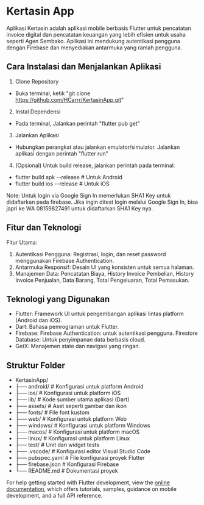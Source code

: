 # Kertasin App
Aplikasi Kertasin adalah aplikasi mobile berbasis Flutter untuk pencatatan invoice digital dan pencatatan keuangan yang lebih efisien untuk usaha seperti Agen Sembako. Aplikasi ini mendukung autentikasi pengguna dengan Firebase dan menyediakan antarmuka yang ramah pengguna.

## Cara Instalasi dan Menjalankan Aplikasi
1. Clone Repository
- Buka terminal, ketik "git clone https://github.com/HCarrr/KertasinApp.git"
2. Instal Dependensi
- Pada terminal, Jalankan perintah "flutter pub get"
3. Jalankan Aplikasi
- Hubungkan perangkat atau jalankan emulator/simulator. Jalankan aplikasi dengan perintah "flutter run"
4. (Opsional) Untuk build release, jalankan perintah pada terminal:
- flutter build apk --release # Untuk Android
- flutter build ios --release # Untuk iOS

Note: Untuk login via Google Sign In memerlukan SHA1 Key untuk didaftarkan pada firebase. Jika ingin ditest login melalui Google Sign In, bisa japri ke WA 08159827491 untuk didaftarkan SHA1 Key nya.

## Fitur dan Teknologi
Fitur Utama:
1. Autentikasi Pengguna: Registrasi, login, dan reset password menggunakan Firebase Authentication.
2. Antarmuka Responsif: Desain UI yang konsisten untuk semua halaman.
3. Manajemen Data: Pencatatan Biaya, History Invoice Pembelian, History Invoice Penjualan, Data Barang, Total Pengeluaran, Total Pemasukan.

## Teknologi yang Digunakan
- Flutter: Framework UI untuk pengembangan aplikasi lintas platform (Android dan iOS).
- Dart: Bahasa pemrograman untuk Flutter.
- Firebase:
  Firebase Authentication: untuk autentikasi pengguna.
  Firestore Database: Untuk penyimpanan data berbasis cloud.
- GetX: Manajemen state dan navigasi yang ringan.

## Struktur Folder
- KertasinApp/
- ├── android/          # Konfigurasi untuk platform Android
- ├── ios/              # Konfigurasi untuk platform iOS
- ├── lib/              # Kode sumber utama aplikasi (Dart)
- ├── assets/           # Aset seperti gambar dan ikon
- ├── fonts/            # File font kustom
- ├── web/              # Konfigurasi untuk platform Web
- ├── windows/          # Konfigurasi untuk platform Windows
- ├── macos/            # Konfigurasi untuk platform macOS
- ├── linux/            # Konfigurasi untuk platform Linux
- ├── test/             # Unit dan widget tests
- ├── .vscode/          # Konfigurasi editor Visual Studio Code
- ├── pubspec.yaml      # File konfigurasi proyek Flutter
- ├── firebase.json     # Konfigurasi Firebase
- └── README.md         # Dokumentasi proyek


For help getting started with Flutter development, view the
[online documentation](https://docs.flutter.dev/), which offers tutorials,
samples, guidance on mobile development, and a full API reference.
